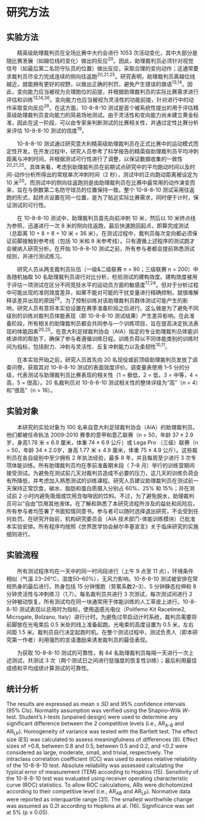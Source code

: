 # 研究方法

## 实验方法

<p style="text-indent: 2em;">精英级助理裁判员在全场比赛中大约会进行 1053 次活动变化，其中大部分是随比赛发展（如越位线的变化）做出的反应<sup>20</sup>。因此，助理裁判员必须针对视觉信号（如最后第二名防守队员的位置）做出反应，采取合理的变向动作；这通常要求裁判员尽全力完成连续的侧向往返跑<sup>20,21,25</sup>。研究表明，助理裁判员离越位线越近，就能拥有更好的视野，以做出正确的判罚，避免产生错误的旗语<sup>13,14</sup>。因此，变向能力应当被视为合理跑位的前提，并根据助理裁判员的实际比赛需求进行评估和训练<sup>13,14,26</sup>。变向能力也应当被视为灵活性的功能前提，针对进行中的动作采取变向反应<sup>26</sup>。在这方面，10-8-8-10 测试是首个被系统性提出的用于评估精英级助理裁判员变向能力的简易场地测试。由于灵活性和变向能力尚未建立黄金标准，因此在这一阶段，可以由专家来判断测试的比赛相关性，并通过定性比赛分析来评估 10-8-8-10 测试的信度<sup>19</sup>。</p>

<p style="text-indent: 2em;">10-8-8-10 测试通过研究意大利精英级助理裁判员在正式比赛中的运动模式而定性开发。在开发过程中，研究人员参考了科学报告的精英级助理裁判员平均冲刺距离与冲刺时间，并根据测试可行性进行了调整，以保证数据收集的一致性<sup>20,21,25</sup>。具体来看，考虑到助理裁判员在前期试点研究中的平均跑动时间以及时间-动作分析所得出的常规单次冲刺时间（2 秒），测试中的正向跑动距离被设定为 10 米<sup>20</sup>。而测试中的侧向往返跑则是由助理裁判员在比赛中最常用的动作演变而来，旨在与倒数第二名防守球员的位置保持一致。整个 10-8-8-10 测试采用往返跑的形式，起终点设置在同一位置，是为了贴近实际比赛需求，同时便于计时，保证测试的可行性。</p>

<p style="text-indent: 2em;">在 10-8-8-10 测试中，助理裁判员首先向前冲刺 10 米，然后以 10 米终点线为参照，迅速进行一次 8 米的侧向往返跑，最后快速跑回起点，即算完成测试 （总距离 10 + 8 + 8 + 10 米 = 36 米）。在测试过程中，裁判员每次变向都必须保证前脚接触到参考线（包括 10 米和 8 米参考线）。只有遵循上述程序的测试跑才会被纳入研究分析。在开始 10-8-8-10 测试之前，所有参与者都会提前熟悉测试规则，并进行测试练习。</p>

<p style="text-indent: 2em;">研究人员从两支裁判员队伍（一级&二级联赛 n = 90；三级联赛 n = 200）中各随机抽取 50 名助理裁判员进行对比分析，检验测试的建构效度。建构效度被用于评估一项测试在区分不同竞技水平的运动员方面的敏感度<sup>17,24</sup>。但对于分析过程中可能出现的准则效度差异，如果不能对可能的干扰变量进行精确控制，就很难解释该差异出现的原因<sup>28</sup>。为了控制训练对该助理裁判员群体测试可能产生的影响，研究人员有意将本实验设置在赛季准备阶段之后进行。这么做是为了避免不同级别的训练对裁判员体能表现（即 10-8-8-10 测试结果）产生差异影响。在此准备阶段，所有相关的助理裁判员都会共同参与一个训练项目，旨在提高决定执法表现的体能因素<sup>20,25</sup>。在意大利足球裁判协会（AIA）指定的专业助理裁判员体能训练讲师的帮助下，确保了参与者遵循训练日程。训练负荷以不同体能类别的训练时间为指标，包括耐力、冲刺与灵活性、反复冲刺能力以及柔韧性<sup>10,11</sup>。</p>

<p style="text-indent: 2em;">在本实验开始之前，研究人员首先向 20 名现役或前顶级助理裁判员发放了调查问卷，获取其对 10-8-8-10 测试的表面效度评价。调查量表使用 1–5 分的分级，代表测试与助理裁判员比赛表现的相关性（1 = 极低，2 = 低，3 = 中等，4 = 高，5 = 很高）。20 名裁判员对 10-8-8-10 测试相关性的整体评级为“高”（n = 4）和“很高”（n = 16）。</p>

## 实验对象

<p style="text-indent: 2em;">本研究的实验对象为 100 名来自意大利足球裁判协会（AIA）的助理裁判员。他们都被任命执法 2009-2010 赛季的意甲和意乙联赛（n = 50，年龄 37 ± 2.9 岁，身高1.78 米 ± 6.9 厘米，体重 74 ± 6.9 公斤）或 Lega Pro （三级）联赛（n = 50，年龄 34 ± 2.0岁，身高 1.77 米 ± 4.9 厘米，体重 75 ± 4.9 公斤）。这些裁判员在各自级别中至少拥有 2 年执法经验，最多 8 年，并且每周至少进行 3 次专项体能训练。所有助理裁判员均在季前准备期末段（ 7–8 月）举行的训练营期间接受测试。为避免在测试前几天对裁判员造成不必要的压力，这几天的训练负荷会有所降低，并考虑加入熟悉测试的训练课程。研究人员建议助理裁判员在测试前一天保持正常饮食，碳水、脂肪和蛋白质摄入分别占 60%、25% 和 15%；并在测试前 2 小时内避免吸烟或饮用含咖啡因的饮料。不过，为了避免脱水，助理裁判员可以“自由”饮用其他液体。在了解和熟悉了本研究流程所涉及的益处和风险后，所有参与者均签署了书面知情同意书。参与者可以随时选择退出研究，不会受到任何处罚。在研究开始前，机构研究委员会（AIA 技术部门-体能训练模块）已批准本实验安排。所有程序均按照《世界医学协会赫尔辛基宣言》关于临床研究的实施细则进行。</p>

## 实验流程

<p style="text-indent: 2em;">所有测试程序均在一天中的同一时间段进行（上午 9 点至 11 点），环境条件相似（气温 23–26°C，湿度50–60%），无风力影响。10-8-8-10 测试被安排在常规热身的最后进行。热身包括 15 分钟慢跑（劳累系数2–3）、5 分钟静态拉伸和 8 分钟灵活性与冲刺练习（1,7）。每名裁判员共进行 3 次测试，每次测试间进行 2 分钟被动恢复。所有测试均在同一块通常用于体能训练的人工草皮上进行。10-8-8-10 测试表现以总用时为指标，使用遥感光电仪（Polifemo Kit Racetime2, Microgate, Bolzano, Italy）进行计时。为避免过早启动计时系统，裁判员需要将前脚放在光电束后 0.5 米处的线上准备起跑。光电束的高度设置为 0.5 米，左右间距 1.5 米。裁判员自行决定起跑时机。在整个测试过程中，测试负责人（即本研究第一作者）利用强烈的言语激励来诱发裁判员的最佳表现。</p>

<p style="text-indent: 2em;">为获取 10-8-8-10 测试的可靠性，有 64 名助理裁判员每隔一天进行一次上述测试，共测试 3 次（两个测试日之间进行低强度的恢复性训练）；最后利用最佳成绩和平均成绩计算测试的可靠性。</p>

## 统计分析

The results are expressed as mean ± *SD* and 95% confidence intervals (95% CIs). Normality assumption was verified using the Shapiro–Wilk *W*-test. Student’s *t*-tests (unpaired design) were used to determine any significant difference between the 2 competitive levels (i.e., AR<sub>A-B</sub> and AR<sub>LP</sub>). Homogeneity of variance was tested with the Bartlett test. The effect size (ES) was calculated to assess meaningfulness of differences (8). Effect sizes of >0.8, between 0.8 and 0.5, between 0.5 and 0.2, and <0.2 were considered as large, moderate, small, and trivial, respectively. The intraclass correlation coefficient (ICC) was used to assess relative reliability of the 10-8-8-10 test. Absolute reliability was assessed calculating the typical error of measurement (TEM) according to Hopkins (15). Sensitivity of the 10-8-8-10 test was evaluated using receiver operating characteristic curve (ROC) statistics. To allow ROC calculations, ARs were dichotomized according to their competitive level (i.e., AR<sub>AB</sub> and AR<sub>LP</sub>). Normative data were reported as interquartile range (31). The smallest
worthwhile change was assumed as 0.2I according to Hopkins at al. (16). Significance was set at 5% (p &leq; 0.05).
